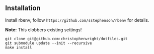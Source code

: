 ## Installation

Install rbenv, follow `https://github.com/sstephenson/rbenv` for details.

**Note:** This clobbers existing settings!

    git clone git@github.com:christopherwright/dotfiles.git
    git submodule update --init --recursive
    make install
